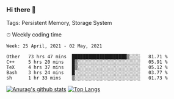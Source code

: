 ### Hi there 👋

Tags: Persistent Memory, Storage System

<!--

[![Anurag's github stats](https://github-readme-stats.vercel.app/api?username=wwyf)](https://github.com/anuraghazra/github-readme-stats)

[![Anurag's github stats](https://github-readme-stats.vercel.app/api?username=wwyf&count_private=true)](https://github.com/anuraghazra/github-readme-stats)


[![Top Langs](https://github-readme-stats.vercel.app/api/top-langs/?username=wwyf&count_private=true&&hide=jupyter%20notebook,html)](https://github.com/anuraghazra/github-readme-stats)



-->


⏱ Weekly coding time

<!--START_SECTION:waka-->
```text
Week: 25 April, 2021 - 02 May, 2021

Other   73 hrs 47 mins  ████████████████████▒░░░░   81.71 % 
C++     5 hrs 20 mins   █▒░░░░░░░░░░░░░░░░░░░░░░░   05.91 % 
TeX     4 hrs 37 mins   █▒░░░░░░░░░░░░░░░░░░░░░░░   05.12 % 
Bash    3 hrs 24 mins   █░░░░░░░░░░░░░░░░░░░░░░░░   03.77 % 
sh      1 hr 33 mins    ▒░░░░░░░░░░░░░░░░░░░░░░░░   01.73 % 
```
<!--END_SECTION:waka-->



[![Anurag's github stats](https://github-readme-stats.vercel.app/api?username=wwyf&count_private=true&show_icons=true&hide_border=true)](https://github.com/anuraghazra/github-readme-stats) [![Top Langs](https://github-readme-stats.vercel.app/api/top-langs/?username=wwyf&count_private=true&hide=jupyter%20notebook,html,OpenEdge%20ABL&langs_count=10&layout=compact&hide_border=true)](https://github.com/anuraghazra/github-readme-stats)

<!--

[![willianrod's wakatime stats](https://github-readme-stats.vercel.app/api/wakatime?username=wwyf)](https://github.com/anuraghazra/github-readme-stats)


-->
